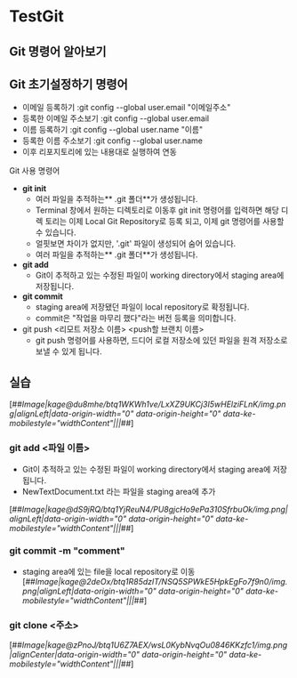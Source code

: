 # TestGit

## Git 명령어 알아보기

## Git 초기설정하기 명령어

-   이메일 등록하기 :git config --global user.email "이메일주소"
-   등록한 이메일 주소보기 :git config --global user.email
-   이름 등록하기 :git config --global user.name "이름"
-   등록한 이름 주소보기 :git config --global user.name
-   이후 리포지토리에 있는 내용대로 실행하여 연동

Git 사용 명령어

-   **git init**
    -   여러 파일을 추적하는\*\* .git 폴더\*\*가 생성됩니다.
    -   Terminal 창에서 원하는 디렉토리로 이동후 git init 명령어를 입력하면 해당 디렉 토리는 이제 Local Git Repository로 등록 되고, 이제 git 명령어를 사용할 수 있습니다.
    -   얼핏보면 차이가 없지만, '.git' 파일이 생성되어 숨어 있습니다.
    -   여러 파일을 추적하는\*\* .git 폴더\*\*가 생성됩니다.
-   **git add**
    -   Git이 추적하고 있는 수정된 파일이 working directory에서 staging area에 저장됩니다.
-   **git commit**
    -   staging area에 저장됐던 파일이 local repository로 확정됩니다.
    -   commit은 "작업을 마무리 했다"라는 버전 등록을 의미합니다.
-   git push <리모트 저장소 이름> <push할 브랜치 이름>
    -   git push 명령어를 사용하면, 드디어 로컬 저장소에 있던 파일을 원격 저장소로 보낼 수 있게 됩니다.

## 실습

[##_Image|kage@du8mhe/btq1WKWh1ve/LxXZ9UKCj3I5wHElziFLnK/img.png|alignLeft|data-origin-width="0" data-origin-height="0" data-ke-mobilestyle="widthContent"|||_##]

### git add <파일 이름>

-   Git이 추적하고 있는 수정된 파일이 working directory에서 staging area에 저장됩니다.
-   NewTextDocument.txt 라는 파일을 staging area에 추가

[##_Image|kage@dS9jRQ/btq1YjReuN4/PU8gjcHo9ePa310SfrbuOk/img.png|alignLeft|data-origin-width="0" data-origin-height="0" data-ke-mobilestyle="widthContent"|||_##]

### git commit -m "comment"

-   staging area에 있는 file을 local repository로 이동  
    [##_Image|kage@2deOx/btq1R85dzlT/NSQ5SPWkE5HpkEgFo7f9n0/img.png|alignLeft|data-origin-width="0" data-origin-height="0" data-ke-mobilestyle="widthContent"|||_##]

### git clone <주소>

[##_Image|kage@zPnoJ/btq1U6Z7AEX/wsL0KybNvqOu0846KKzfc1/img.png|alignCenter|data-origin-width="0" data-origin-height="0" data-ke-mobilestyle="widthContent"|||_##]
